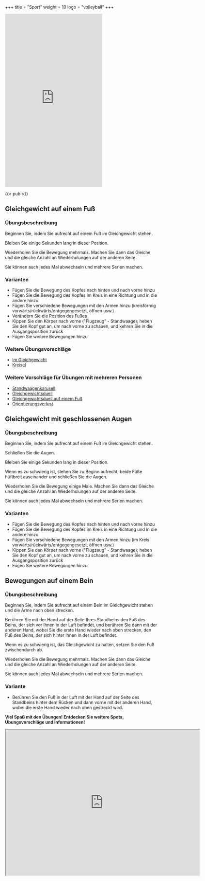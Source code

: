 +++
title = "Sport"
weight = 10
logo = "volleyball"
+++

<iframe src="https://player.vimeo.com/video/829082211?h=53f145cb71" width="320" height="569" frameborder="0" allow="autoplay; fullscreen; picture-in-picture" allowfullscreen></iframe>

{{< pub >}}

## Gleichgewicht auf einem Fuß

### Übungsbeschreibung

Beginnen Sie, indem Sie aufrecht auf einem Fuß im Gleichgewicht stehen.

Bleiben Sie einige Sekunden lang in dieser Position.

Wiederholen Sie die Bewegung mehrmals. Machen Sie dann das Gleiche und die gleiche Anzahl an Wiederholungen auf der anderen Seite. 

Sie können auch jedes Mal abwechseln und mehrere Serien machen.

### Varianten

- Fügen Sie die Bewegung des Kopfes nach hinten und nach vorne hinzu
- Fügen Sie die Bewegung des Kopfes im Kreis in eine Richtung und in die andere hinzu
- Fügen Sie verschiedene Bewegungen mit den Armen hinzu (kreisförmig vorwärts/rückwärts/entgegengesetzt, öffnen usw.)
- Verändern Sie die Position des Fußes
- Kippen Sie den Körper nach vorne ("Flugzeug" - Standwaage); heben Sie den Kopf gut an, um nach vorne zu schauen, und kehren Sie in die Ausgangsposition zurück
- Fügen Sie weitere Bewegungen hinzu

### Weitere Übungsvorschläge

- [Im Gleichgewicht](https://www.schulebewegt.ch/de/aufgaben/En-equilibre)
- [Kreisel](https://www.schulebewegt.ch/de/aufgaben/Kreisel)

### Weitere Vorschläge für Übungen mit mehreren Personen

- [Standwaagenkarusell](https://www.schulebewegt.ch/de/aufgaben/Faire_l_avion)
- [Gleichgewichtsduell](https://www.schulebewegt.ch/de/aufgaben/dueldequilibre)
- [Gleichgewichtsduell auf einem Fuß](https://www.schulebewegt.ch/de/aufgaben/Duel_d_equilibre)
- [Orientierungsverlust](https://www.schulebewegt.ch/de/aufgaben/Desorientation)

## Gleichgewicht mit geschlossenen Augen

### Übungsbeschreibung

Beginnen Sie, indem Sie aufrecht auf einem Fuß im Gleichgewicht stehen.

Schließen Sie die Augen.

Bleiben Sie einige Sekunden lang in dieser Position.

Wenn es zu schwierig ist, stehen Sie zu Beginn aufrecht, beide Füße hüftbreit auseinander und schließen Sie die Augen.

Wiederholen Sie die Bewegung einige Male. Machen Sie dann das Gleiche und die gleiche Anzahl an Wiederholungen auf der anderen Seite. 

Sie können auch jedes Mal abwechseln und mehrere Serien machen.

### Varianten

- Fügen Sie die Bewegung des Kopfes nach hinten und nach vorne hinzu
- Fügen Sie die Bewegung des Kopfes im Kreis in eine Richtung und in die andere hinzu
- Fügen Sie verschiedene Bewegungen mit den Armen hinzu (im Kreis vorwärts/rückwärts/entgegengesetzt, öffnen usw.)
- Kippen Sie den Körper nach vorne ("Flugzeug" - Standwaage); heben Sie den Kopf gut an, um nach vorne zu schauen, und kehren Sie in die Ausgangsposition zurück
- Fügen Sie weitere Bewegungen hinzu

## Bewegungen auf einem Bein

### Übungsbeschreibung

Beginnen Sie, indem Sie aufrecht auf einem Bein im Gleichgewicht stehen und die Arme nach oben strecken.

Berühren Sie mit der Hand auf der Seite Ihres Standbeins den Fuß des Beins, der sich vor Ihnen in der Luft befindet, und berühren Sie dann mit der anderen Hand, wobei Sie die erste Hand wieder nach oben strecken, den Fuß des Beins, der sich hinter ihnen in der Luft befindet.

Wenn es zu schwierig ist, das Gleichgewicht zu halten, setzen Sie den Fuß zwischendurch ab.

Wiederholen Sie die Bewegung mehrmals. Machen Sie dann das Gleiche und die gleiche Anzahl an Wiederholungen auf der anderen Seite.

Sie können auch jedes Mal abwechseln und mehrere Serien machen.

### Variante

- Berühren Sie den Fuß in der Luft mit der Hand auf der Seite des Standbeins hinter dem Rücken und dann vorne mit der anderen Hand, wobei die erste Hand wieder nach oben gestreckt wird.

**Viel Spaß mit den Übungen! Entdecken Sie weitere Spots, Übungsvorschläge und Informationen!**

<iframe src="https://www.google.com/maps/d/embed?mid=1Y_MayqIs4MeIanE94d3WpBzvxOd55Cg&ehbc=2E312F" width="640" height="480"></iframe>